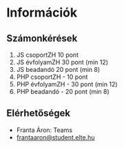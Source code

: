 # Információk
## Számonkérések
1. JS csoportZH 10 pont
2. JS évfolyamZH 30 pont (min 12)
3. JS beadandó 20 pont (min 8)
4. PHP csoportZH - 10 pont
5. PHP évfolyamZH - 30 pont (min 12)
6. PHP beadandó - 20 pont (min 8)

## Elérhetőségek
- Franta Áron: Teams
- frantaaron@student.elte.hu